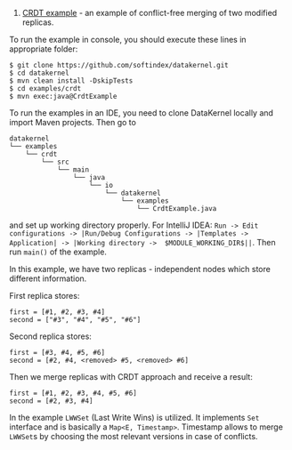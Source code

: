 1. [CRDT example](https://github.com/softindex/datakernel/blob/master/examples/crdt/src/main/java/io/datakernel/examples/CrdtExample.java) - 
an example of conflict-free merging of two modified replicas.

To run the example in console, you should execute these lines in appropriate folder:
```
$ git clone https://github.com/softindex/datakernel.git
$ cd datakernel
$ mvn clean install -DskipTests
$ cd examples/crdt
$ mvn exec:java@CrdtExample
```

To run the examples in an IDE, you need to clone DataKernel locally and import Maven projects. Then go to 
```
datakernel
└── examples
    └── crdt
        └── src
            └── main
                └── java
                    └── io
                        └── datakernel
                            └── examples
                                └── CrdtExample.java
```
and set up working directory properly. For IntelliJ IDEA:
`Run -> Edit configurations -> |Run/Debug Configurations -> |Templates -> Application| -> |Working directory -> 
$MODULE_WORKING_DIR$||`.
Then run `main()` of the example.

In this example, we have two replicas - independent nodes which store different information.

First replica stores:
```
first = [#1, #2, #3, #4]
second = ["#3", "#4", "#5", "#6"]
```

Second replica stores:
```
first = [#3, #4, #5, #6]
second = [#2, #4, <removed> #5, <removed> #6]
```

Then we merge replicas with CRDT approach and receive a result:
```
first = [#1, #2, #3, #4, #5, #6]
second = [#2, #3, #4]
```

In the example `LWWSet` (Last Write Wins) is utilized. It implements `Set` interface and is basically a 
`Map<E, Timestamp>`. Timestamp allows to merge `LWWSet`s by choosing the most relevant versions in case of conflicts.